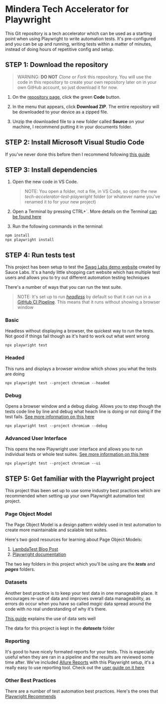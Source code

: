 # Mindera Tech Accelerator for Playwright

This Git repository is a tech accelerator which can be used as a starting point when using Playwright to write automation tests.  It's pre-configured and you can be up and running, writing tests within a matter of minutes, instead of doing hours of repetitive config and setup.

## STEP 1: Download the repository

> WARNING: **DO NOT** *Clone* or *Fork* this repository. You will use the code in this repository to create your own repository later on in your own GitHub account, so just download it for now. 

1. On the [repository page](https://github.com/Mindera/tech-accelerator-test-playwright), click the green **Code** button.

2. In the menu that appears, click **Download ZIP**. The entire repository will be downloaded to your device as a zipped file.

3. Unzip the downloaded file to a new folder called **Source** on your machine, I recommend putting it in your documents folder.

## STEP 2: Install Microsoft Visual Studio Code

If you've never done this before then I recommend following [this guide](https://code.visualstudio.com/learn/get-started/basics)

## STEP 3: Install dependencies

1. Open the new code in VS Code.  

    > NOTE: You open a folder, not a file, in VS Code, so open the new *tech-accelerator-test-playwright* folder (or whatever name you've renamed it to for your new project)

2. Open a Terminal by pressing CTRL+`. More details on the Terminal [can be found here](https://code.visualstudio.com/docs/terminal/basics)

3. Run the following commands in the terminal:

```
npm install
npx playwright install 
```

## STEP 4: Run tests test

This project has been setup to test the [Swag Labs demo website](https://www.saucedemo.com/) created by Sauce Labs. It's a handy little shopping cart website which has multiple test users and allows you to try out different automation testing techniques

There's a number of ways that you can run the test suite.  

> NOTE: It's set up to run [*headless*](https://www.softwaretestinghelp.com/headless-browser-testing/) by default so that it can run in a [GitHub CI Pipeline](https://playwright.dev/docs/ci). This means that it runs without showing a browser window

### Basic
Headless without displaying a browser, the quickest way to run the tests. Not good if things fail though as it's hard to work out what went wrong
```
npx playwright test
```

### Headed
This runs and displays a browser window which shows you what the tests are doing
```
npx playwright test --project chromium --headed
```

### Debug 
Opens a browser window and a debug dialog. Allows you to step though the tests code line by line and debug what heach line is doing or not doing if the test fails. [See more information on this here](https://playwright.dev/docs/debug#playwright-inspector)
```
npx playwright test --project chromium --debug
```

### Advanced User Interface
This opens the new Playwright user interface and allows you to run individual tests or whole test suites. [See more information on this here](https://playwright.dev/docs/test-ui-mode)
```
npx playwright test --project chromium --ui
```

## STEP 5: Get familiar with the Playwright project
This project thas been set up to use some industry best practices which are recommended when setting up your own Playwright automation test project. 

### Page Object Model
The Page Object Model is a design pattern widely used in test automation to create more maintainable and scalable test suites.

Here's two good resources for learning about Page Object Models:

1. [LambdaTest Blog Post](https://www.lambdatest.com/learning-hub/playwright-page-object-model)
2. [Playwright documentation](https://playwright.dev/docs/pom)

The two key folders in this project which you'll be using are the __*tests*__ and __*pages*__ folders.

### Datasets
Another best practice is to keep your test data in one manageable place. It encourages re-use of data and improves overall data manageability, as errors do occur when you have so called *magic* data spread around the code with no real understanding of why it's there.

[This guide](https://medium.com/@tpshadinijk/improve-maintainability-in-playwright-scripts-with-test-data-json-ec3ffc8174e5) explains the use of data sets well

The data for this project is kept in the __*datasets*__ folder

### Reporting
It's good to have nicely formated reports for your tests. This is especially useful when they are ran in a pipeline and the results are reviewed some time after.  We've included [Allure Reports](https://allurereport.org/docs/playwright/) with this Playwright setup, it's a really easy to use reporting tool. Check out the [user guide on it here](https://allurereport.org/docs/playwright/)

### Other Best Practices

There are a number of test automation best practices. Here's the ones that [Playwright Recommends](https://playwright.dev/docs/best-practices)
